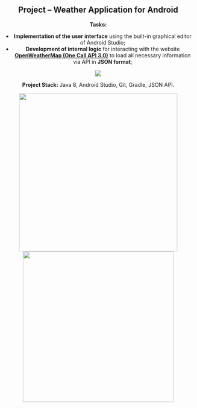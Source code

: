 <div id="header" align="center">
  <h2><strong>Project – Weather Application for Android</strong></h2>
</div>

<div align="center">
  <p><strong>Tasks:</strong></p>
  <ul>
    <li><strong>Implementation of the user interface</strong> using the built-in graphical editor of Android Studio;</li>
    <li><strong>Development of internal logic</strong> for interacting with the website <a href="https://openweathermap.org" target="_blank"><strong>OpenWeatherMap (One Call API 3.0)</strong></a> to load all necessary information via API in <strong>JSON format</strong>;</li>
  </ul>

![](https://github.com/user-attachments/assets/41334b42-5e10-4abd-a58b-eb6fdf40e573)

  <p><strong>Project Stack:</strong> Java 8, Android Studio, Git, Gradle, JSON API.</p>
</div>

<div align="center">
  <img src="https://github.com/user-attachments/assets/8b41b112-ef41-44e8-a233-89bcb50e04aa" width="420"/>
  <img src="https://github.com/user-attachments/assets/b22a79ed-643e-43ea-9116-7a3c10134f23" width="400"/>
</div>
